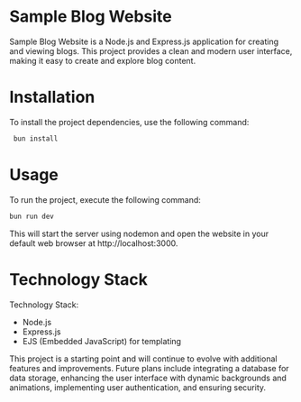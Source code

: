 

# Sample Blog Website

 Sample Blog Website is a Node.js and Express.js application for creating and viewing blogs. This project provides a clean and modern user interface, making it easy to create and explore blog content.

# Installation

 To install the project dependencies, use the following command:

 ```bash
  bun install
 ```

# Usage

 To run the project, execute the following command:

 ```bash
 bun run dev
 ```
This will start the server using nodemon and open the website in your default web browser at http://localhost:3000.

# Technology Stack

Technology Stack:
- Node.js
- Express.js
- EJS (Embedded JavaScript) for templating

 This project is a starting point and will continue to evolve with additional features and improvements. Future plans include integrating a database for data storage, enhancing the user interface with dynamic backgrounds and animations, implementing user authentication, and ensuring security.
